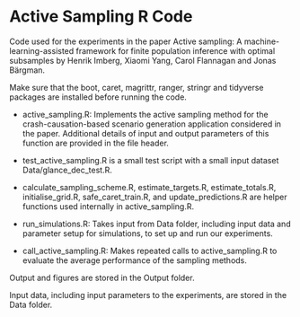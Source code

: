 # Active Sampling R Code

Code used for the experiments in the paper Active sampling: A machine-learning-assisted framework for finite population inference with optimal subsamples by Henrik Imberg, Xiaomi Yang, Carol Flannagan and Jonas Bärgman.

Make sure that the boot, caret, magrittr, ranger, stringr and tidyverse packages are installed before running the code. 

* active_sampling.R: Implements the active sampling method for the crash-causation-based scenario generation application considered in the paper. Additional details of input and output parameters of this function are provided in the file header.

* test_active_sampling.R is a small test script with a small input dataset Data/glance_dec_test.R.

* calculate_sampling_scheme.R, estimate_targets.R, estimate_totals.R, initialise_grid.R, safe_caret_train.R, and update_predictions.R are helper functions used internally in active_sampling.R.

* run_simulations.R: Takes input from Data folder, including input data and parameter setup for simulations, to set up and run our experiments.

* call_active_sampling.R: Makes repeated calls to active_sampling.R to evaluate the average performance of the sampling methods. 

Output and figures are stored in the Output folder.

Input data, including input parameters to the experiments, are stored in the Data folder.
